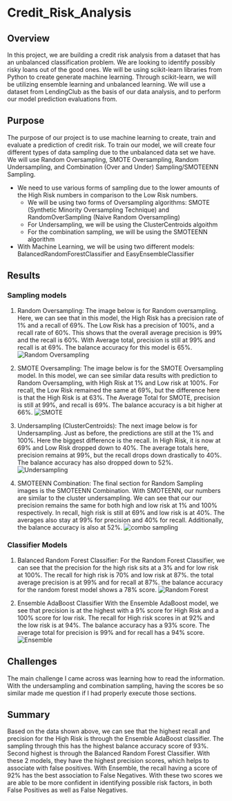# Credit_Risk_Analysis
## Overview
In this project, we are building a credit risk analysis from a dataset that has an unbalanced classification problem. We are looking to identify possibly risky loans out of the good ones. We will be using scikit-learn libraries from Python to create generate machine learning. Through scikit-learn, we will be utilizing ensemble learning and unbalanced learning. We will use a dataset from LendingClub as the basis of our data analysis, and to perform our model prediction evaluations from.

## Purpose
The purpose of our project is to use machine learning to create, train and evaluate a prediction of credit risk. To train our model, we will create four different types of data sampling due to the unbalanced data set we have. We will use Random Oversampling, SMOTE Oversampling, Random Undersampling, and Combination (Over and Under) Sampling/SMOTEENN Sampling.
* We need to use various forms of sampling due to the lower amounts of the High Risk numbers in comparison to the Low Risk numbers.
  * We will be using two forms of Oversampling algorithms: SMOTE (Synthetic Minority Oversampling Technique) and RandomOverSampling (Naive Random Oversampling)
  * For Undersampling, we will be using the ClusterCentroids algoithm
  * For the combination sampling, we will be using the SMOTEENN algorithm
* With Machine Learning, we will be using two different models: BalancedRandomForestClassifier and EasyEnsembleClassifier

## Results

### Sampling models
1. Random Oversampling:
The image below is for Random oversampling. Here, we can see that in this model, the High Risk has a precision rate of 1% and a recall of 69%. The Low Risk has a precision of 100%, and a recall rate of 60%. This shows that the overall average precision is 99% and the recall is 60%. With Average total, precision is still at 99% and recall is at 69%. The balance accuracy for this model is 65%. 
![Random Oversampling](https://github.com/benlew3/Credit_Risk_Analysis/blob/main/Images/Resampling/oversampling.PNG)

2. SMOTE Oversampling:
The image below is for the SMOTE Oversampling model. In this model, we can see similar data results with prediction to Random Oversampling, with High Risk at 1% and Low risk at 100%. For recall, the Low Risk remained the same at 69%, but the difference here is that the High Risk is at 63%. The Average Total for SMOTE, precision is still at 99%, and recall is 69%. The balance accuracy is a bit higher at 66%.
![SMOTE](https://github.com/benlew3/Credit_Risk_Analysis/blob/main/Images/Resampling/smote.PNG)

3. Undersampling (ClusterCentroids):
The next image below is for Undersampling. Just as before, the predictions are still at the 1% and 100%. Here the biggest difference is the recall. In High Risk, it is now at 69% and Low Risk dropped down to 40%. The average totals here, precision remains at 99%, but the recall drops down drastically to 40%. The balance accuracy has also dropped down to 52%. 
![Undersampling](https://github.com/benlew3/Credit_Risk_Analysis/blob/main/Images/Resampling/undersampling.PNG)

4. SMOTEENN Combination:
The final section for Random Sampling images is the SMOTEENN Combination. With SMOTEENN, our numbers are similar to the cluster undersampling. We can see that our our precision remains the same for both high and low risk at 1% and 100% respectively. In recall, high risk is still at 69% and low risk is at 40%. The averages also stay at 99% for precision and 40% for recall. Additionally, the balance accuracy is also at 52%.
![combo sampling](https://github.com/benlew3/Credit_Risk_Analysis/blob/main/Images/Resampling/combining.PNG)

### Classifier Models
1. Balanced Random Forest Classifier:
For the Random Forest Classifier, we can see that the precision for the high risk sits at a 3% and for low risk at 100%. The recall for high risk is 70% and low risk at 87%. the total average precision is at 99% and for recall at 87%. the balance accuracy for the random forest model shows a 78% score.
![Random Forest](https://github.com/benlew3/Credit_Risk_Analysis/blob/main/Images/Ensemble/balanced%20random%20forest.PNG)

2. Ensemble AdaBoost Classifier
With the Ensemble AdaBoost model, we see that precision is at the highest with a 9% score for High Risk and a 100% score for low risk. The recall for High risk scores in at 92% and the low risk is at 94%. The balance accuracy has a 93% score. The average total for precision is 99% and for recall has a 94% score. 
![Ensemble](https://github.com/benlew3/Credit_Risk_Analysis/blob/main/Images/Ensemble/Adaboost%20classifier.PNG)

## Challenges
The main challenge I came across was learning how to read the information. With the undersampling and combination sampling, having the scores be so similar made me question if I had properly execute those sections.

## Summary
Based on the data shown above, we can see that the highest recall and precision for the High Risk is through the Ensemble AdaBoost classifier. The sampling through this has the highest balance accuracy score of 93%. Second highest is through the Balanced Random Forest Classifier. With these 2 models, they have the highest precision scores, which helps to associate with false positives. With Ensemble, the recall having a score of 92% has the best association to False Negatives. With these two scores we are able to be more confident in identifying possible risk factors, in both False Positives as well as False Negatives. 
